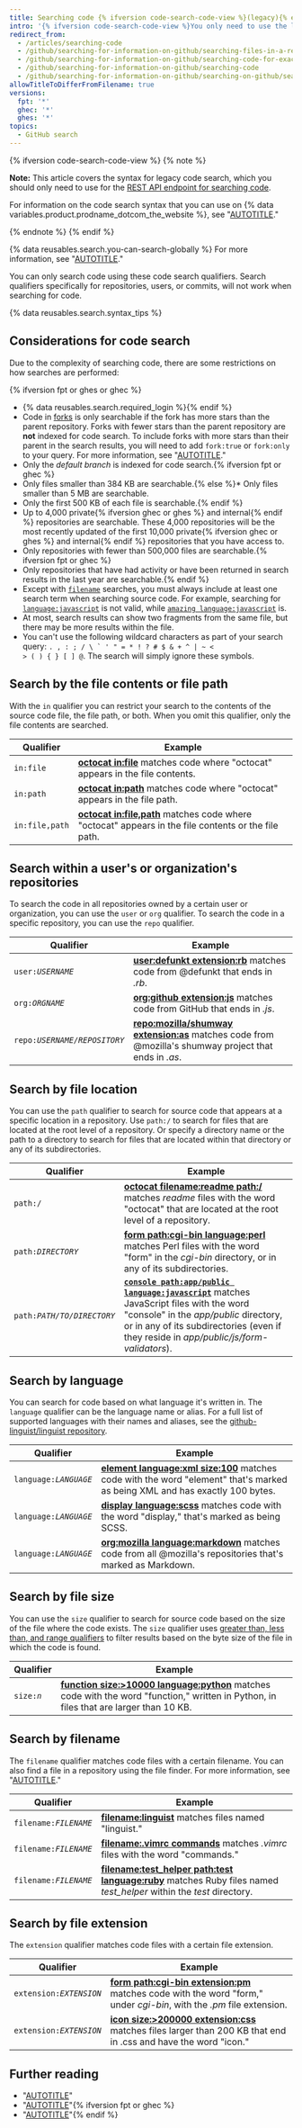 ```yaml
---
title: Searching code {% ifversion code-search-code-view %}(legacy){% endif %}
intro: '{% ifversion code-search-code-view %}You only need to use the legacy code search syntax if you are using the code search API{% else %}You can search for code on {% data variables.product.product_name %} and narrow the results using these code search qualifiers in any combination{% endif %}.'
redirect_from:
  - /articles/searching-code
  - /github/searching-for-information-on-github/searching-files-in-a-repository-for-exact-matches
  - /github/searching-for-information-on-github/searching-code-for-exact-matches
  - /github/searching-for-information-on-github/searching-code
  - /github/searching-for-information-on-github/searching-on-github/searching-code
allowTitleToDifferFromFilename: true
versions:
  fpt: '*'
  ghec: '*'
  ghes: '*'
topics:
  - GitHub search
---
```

{% ifversion code-search-code-view %}
{% note %}

**Note:** This article covers the syntax for legacy code search, which you should only need to use for the [REST API endpoint for searching code](/rest/search/search#search-code).

For information on the code search syntax that you can use on {% data variables.product.prodname_dotcom_the_website %}, see "[AUTOTITLE](/search-github/github-code-search/understanding-github-code-search-syntax)."

{% endnote %}
{% endif %}

{% data reusables.search.you-can-search-globally %} For more information, see "[AUTOTITLE](/search-github/getting-started-with-searching-on-github/about-searching-on-github)."

You can only search code using these code search qualifiers. Search qualifiers specifically for repositories, users, or commits, will not work when searching for code.

{% data reusables.search.syntax_tips %}

## Considerations for code search

Due to the complexity of searching code, there are some restrictions on how searches are performed:

{% ifversion fpt or ghes or ghec %}
- {% data reusables.search.required_login %}{% endif %}
- Code in [forks](/pull-requests/collaborating-with-pull-requests/working-with-forks/about-forks) is only searchable if the fork has more stars than the parent repository. Forks with fewer stars than the parent repository are **not** indexed for code search. To include forks with more stars than their parent in the search results, you will need to add `fork:true` or `fork:only` to your query. For more information, see "[AUTOTITLE](/search-github/searching-on-github/searching-in-forks)."
- Only the _default branch_ is indexed for code search.{% ifversion fpt or ghec %}
- Only files smaller than 384 KB are searchable.{% else %}* Only files smaller than 5 MB are searchable.
- Only the first 500 KB of each file is searchable.{% endif %}
- Up to 4,000 private{% ifversion ghec or ghes %} and internal{% endif %} repositories are searchable. These 4,000 repositories will be the most recently updated of the first 10,000 private{% ifversion ghec or ghes %} and internal{% endif %} repositories that you have access to.
- Only repositories with fewer than 500,000 files are searchable.{% ifversion fpt or ghec %}
- Only repositories that have had activity or have been returned in search results in the last year are searchable.{% endif %}
- Except with [`filename`](#search-by-filename) searches, you must always include at least one search term when searching source code. For example, searching for [`language:javascript`](https://github.com/search?utf8=%E2%9C%93&q=language%3Ajavascript&type=Code&ref=searchresults) is not valid, while [`amazing language:javascript`](https://github.com/search?utf8=%E2%9C%93&q=amazing+language%3Ajavascript&type=Code&ref=searchresults) is.
- At most, search results can show two fragments from the same file, but there may be more results within the file.
- You can't use the following wildcard characters as part of your search query: <code>. , : ; / \ ` ' " = * ! ? # $ & + ^ | ~ < > ( ) { } [ ] @</code>. The search will simply ignore these symbols.

## Search by the file contents or file path

With the `in` qualifier you can restrict your search to the contents of the source code file, the file path, or both. When you omit this qualifier, only the file contents are searched.

| Qualifier  | Example
| ------------- | -------------
| `in:file` | [**octocat in:file**](https://github.com/search?q=octocat+in%3Afile&type=Code) matches code where "octocat" appears in the file contents.
| `in:path` | [**octocat in:path**](https://github.com/search?q=octocat+in%3Apath&type=Code) matches code where "octocat" appears in the file path.
| `in:file,path` | [**octocat in:file,path**](https://github.com/search?q=octocat+in%3Afile%2Cpath&type=Code) matches code where "octocat" appears in the file contents or the file path.

## Search within a user's or organization's repositories

To search the code in all repositories owned by a certain user or organization, you can use the  `user` or `org` qualifier. To search the code in a specific repository, you can use the `repo` qualifier.

| Qualifier  | Example
| ------------- | -------------
| <code>user:<em>USERNAME</em></code> | [**user:defunkt extension:rb**](https://github.com/search?q=user%3Agithub+extension%3Arb&type=Code) matches code from @defunkt that ends in <em>.rb</em>.
| <code>org:<em>ORGNAME</em></code> |[**org:github extension:js**](https://github.com/search?utf8=%E2%9C%93&q=org%3Agithub+extension%3Ajs&type=Code) matches code from GitHub that ends in <em>.js</em>.
| <code>repo:<em>USERNAME/REPOSITORY</em></code> | [**repo:mozilla/shumway extension:as**](https://github.com/search?q=repo%3Amozilla%2Fshumway+extension%3Aas&type=Code) matches code from @mozilla's shumway project that ends in <em>.as</em>.

## Search by file location

You can use the `path` qualifier to search for source code that appears at a specific location in a repository. Use `path:/` to search for files that are located at the root level of a repository. Or specify a directory name or the path to a directory to search for files that are located within that directory or any of its subdirectories.

| Qualifier  | Example
| ------------- | -------------
| <code>path:/</code> | [**octocat filename:readme path:/**](https://github.com/search?utf8=%E2%9C%93&q=octocat+filename%3Areadme+path%3A%2F&type=Code) matches _readme_ files with the word "octocat" that are located at the root level of a repository.
| <code>path:<em>DIRECTORY</em></code> | [**form path:cgi-bin language:perl**](https://github.com/search?q=form+path%3Acgi-bin+language%3Aperl&type=Code) matches Perl files with the word "form" in the <em>cgi-bin</em> directory, or in any of its subdirectories.
| <code>path:<em>PATH/TO/DIRECTORY</em></code> | [**`console path:app/public language:javascript`**](https://github.com/search?q=console+path%3A%22app%2Fpublic%22+language%3Ajavascript&type=Code) matches JavaScript files with the word "console" in the <em>app/public</em> directory, or in any of its subdirectories (even if they reside in <em>app/public/js/form-validators</em>).

## Search by language

You can search for code based on what language it's written in. The `language` qualifier can be the language name or alias. For a full list of supported languages with their names and aliases, see the [github-linguist/linguist repository](https://github.com/github-linguist/linguist/blob/master/lib/linguist/languages.yml).

| Qualifier  | Example
| ------------- | -------------
| <code>language:<em>LANGUAGE</em></code> | [**element language:xml size:100**](https://github.com/search?q=element+language%3Axml+size%3A100&type=Code) matches code with the word "element" that's marked as being XML and has exactly 100 bytes.
| <code>language:<em>LANGUAGE</em></code> | [**display language:scss**](https://github.com/search?q=display+language%3Ascss&type=Code) matches code with the word "display," that's marked as being SCSS.
| <code>language:<em>LANGUAGE</em></code> | [**org:mozilla language:markdown**](https://github.com/search?utf8=%E2%9C%93&q=org%3Amozilla+language%3Amarkdown&type=Code) matches code from all @mozilla's repositories that's marked as Markdown.

## Search by file size

You can use the `size` qualifier to search for source code based on the size of the file where the code exists. The `size` qualifier uses [greater than, less than, and range qualifiers](/search-github/getting-started-with-searching-on-github/understanding-the-search-syntax) to filter results based on the byte size of the file in which the code is found.

| Qualifier  | Example
| ------------- | -------------
| <code>size:<em>n</em></code> | [**function size:&gt;10000 language:python**](https://github.com/search?q=function+size%3A%3E10000+language%3Apython&type=Code) matches code with the word "function," written in Python, in files that are larger than 10 KB.

## Search by filename

The `filename` qualifier matches code files with a certain filename. You can also find a file in a repository using the file finder. For more information, see "[AUTOTITLE](/search-github/searching-on-github/finding-files-on-github)."

| Qualifier  | Example
| ------------- | -------------
| <code>filename:<em>FILENAME</em></code> | [**filename:linguist**](https://github.com/search?utf8=%E2%9C%93&q=filename%3Alinguist&type=Code) matches files named "linguist."
| <code>filename:<em>FILENAME</em></code> | [**filename:.vimrc commands**](https://github.com/search?q=filename%3A.vimrc+commands&type=Code) matches _.vimrc_ files with the word "commands."
| <code>filename:<em>FILENAME</em></code> | [**filename:test_helper path:test language:ruby**](https://github.com/search?q=minitest+filename%3Atest_helper+path%3Atest+language%3Aruby&type=Code) matches Ruby files named _test_helper_ within the _test_ directory.

## Search by file extension

The `extension` qualifier matches code files with a certain file extension.

| Qualifier  | Example
| ------------- | -------------
| <code>extension:<em>EXTENSION</em></code> | [**form path:cgi-bin extension:pm**](https://github.com/search?q=form+path%3Acgi-bin+extension%3Apm&type=Code) matches code with the word "form," under <em>cgi-bin</em>, with the <em>.pm</em> file extension.
| <code>extension:<em>EXTENSION</em></code> | [**icon size:>200000 extension:css**](https://github.com/search?utf8=%E2%9C%93&q=icon+size%3A%3E200000+extension%3Acss&type=Code) matches files larger than 200 KB that end in .css and have the word "icon."

## Further reading

- "[AUTOTITLE](/search-github/getting-started-with-searching-on-github/sorting-search-results)"
- "[AUTOTITLE](/search-github/searching-on-github/searching-in-forks)"{% ifversion fpt or ghec %}
- "[AUTOTITLE](/repositories/working-with-files/using-files/navigating-code-on-github)"{% endif %}
